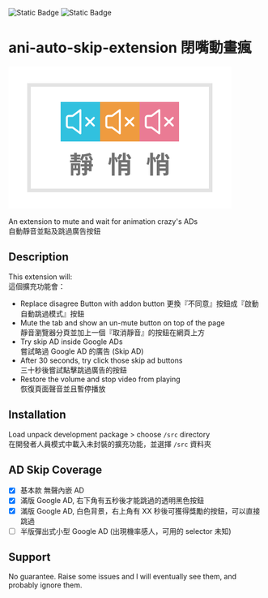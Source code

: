 ![Static Badge](https://img.shields.io/badge/Extension%20Manifest-v3-blue)
![Static Badge](https://img.shields.io/badge/Typescript-JS%20Doc-green)

# ani-auto-skip-extension 閉嘴動畫瘋

![Ani Skip Icon](./banner.png)

An extension to mute and wait for animation crazy's ADs  
自動靜音並點及跳過廣告按鈕

## Description

This extension will:  
這個擴充功能會：

- Replace disagree Button with addon button
  更換『不同意』按鈕成『啟動自動跳過模式』按鈕
- Mute the tab and show an un-mute button on top of the page  
  靜音瀏覽器分頁並加上一個『取消靜音』的按鈕在網頁上方
- Try skip AD inside Google ADs  
  嘗試略過 Google AD 的廣告 (Skip AD)
- After 30 seconds, try click those skip ad buttons  
  三十秒後嘗試點擊跳過廣告的按鈕
- Restore the volume and stop video from playing  
  恢復頁面聲音並且暫停播放

## Installation

Load unpack development package > choose `/src` directory  
在開發者人員模式中載入未封裝的擴充功能，並選擇 `/src` 資料夾

## AD Skip Coverage

- [x] 基本款 無聲內嵌 AD
- [x] 滿版 Google AD, 右下角有五秒後才能跳過的透明黑色按鈕
- [x] 滿版 Google AD, 白色背景，右上角有 XX 秒後可獲得獎勵的按鈕，可以直接跳過
- [ ] 半版彈出式小型 Google AD (出現機率感人，可用的 selector 未知)

## Support

No guarantee. Raise some issues and I will eventually see them, and probably ignore them.

